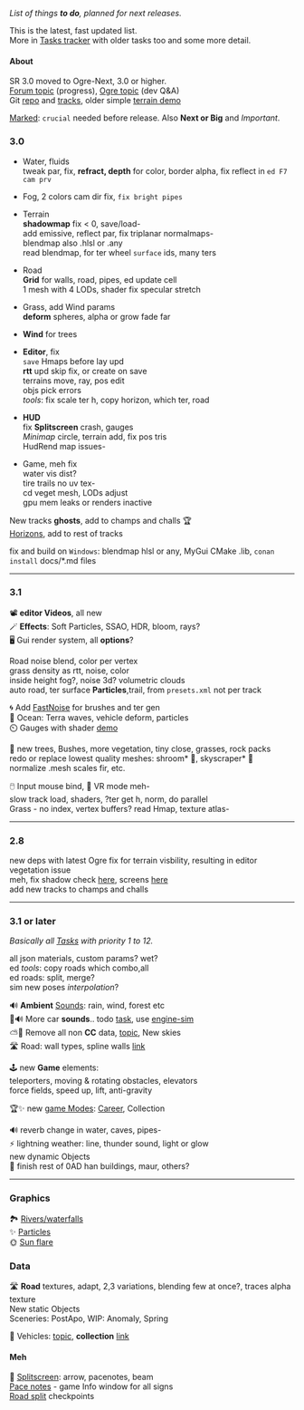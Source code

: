 _List of things **to do**, planned for next releases._  

This is the latest, fast updated list.  
More in [Tasks tracker](https://stuntrally.tuxfamily.org/mantis/view_all_bug_page.php?page_number=1) with older tasks too and some more detail.

#### About

SR 3.0 moved to Ogre-Next, 3.0 or higher.  
[Forum topic](https://forum.freegamedev.net/viewtopic.php?f=81&t=18515) (progress),
[Ogre topic](https://forums.ogre3d.org/viewtopic.php?t=96576&sid=15b9610ca52af886515b49b4733ef546) (dev Q&A)  
Git [repo](https://github.com/stuntrally/stuntrally3) and [tracks](https://github.com/stuntrally/tracks3), older simple [terrain demo](https://github.com/cryham/ogre3ter-demo)  

<u>Marked</u>: `crucial` needed before release. Also **Next or Big** and _Important_.

### 3.0

- Water, fluids  
  tweak par, fix, **refract, depth** for color, border alpha, fix reflect in `ed F7 cam prv`
- Fog, 2 colors cam dir fix, `fix bright pipes`  
- Terrain  
  **shadowmap** fix < 0, save/load-  
  add emissive, reflect par, fix triplanar normalmaps-  
  blendmap also .hlsl or .any  
  read blendmap, for ter wheel `surface` ids, many ters  
- Road  
  **Grid** for walls, road, pipes, ed update cell  
  1 mesh with 4 LODs, shader fix specular stretch  
- Grass, add Wind params  
  **deform** spheres, alpha or grow fade far  
- **Wind** for trees  

- **Editor**, fix  
  `save` Hmaps before lay upd  
  **rtt** upd skip fix, or create on save  
  terrains move, ray, pos edit  
  objs pick errors  
  _tools_: fix scale ter h, copy horizon, which ter, road  

- **HUD**  
  fix **Splitscreen** crash, gauges  
  _Minimap_ circle, terrain add, fix pos tris  
  HudRend map issues-  

- Game, meh fix  
  water vis dist?  
  tire trails no uv tex-  
  cd veget mesh, LODs adjust  
  gpu mem leaks or renders inactive  

New tracks **ghosts**, add to champs and challs 🏆  
[Horizons](https://stuntrally.tuxfamily.org/mantis/view.php?id=11), add to rest of tracks  

fix and build on `Windows`: blendmap hlsl or any, MyGui CMake .lib, `conan`  
`install` docs/*.md files  

----
### 3.1

📽️ **editor Videos**, all new  
🪄 **Effects**: Soft Particles, SSAO, HDR, bloom, rays?  
🖥️ Gui render system, all **options**?  

Road noise blend, color per vertex  
grass density as rtt, noise, color  
inside height fog?, noise 3d? volumetric clouds  
auto road, ter surface **Particles**,trail, from `presets.xml` not per track  

🌀 Add [FastNoise](https://github.com/Auburn/FastNoiseLite) for brushes and ter gen  
🌊 Ocean: Terra waves, vehicle deform, particles  
⏲️ Gauges with shader [demo](https://www.shadertoy.com/view/7t3fzs)  

🌳 new trees, Bushes, more vegetation, tiny close, grasses, rock packs  
redo or replace lowest quality meshes: shroom* 🍄, skyscraper* 🏢  
normalize .mesh scales fir, etc.  

🖱️ Input mouse bind, 👀 VR mode meh-  
slow track load, shaders, ?ter get h, norm, do parallel  
Grass - no index, vertex buffers? read Hmap, texture atlas-  

----

### 2.8

new deps with latest Ogre fix for terrain visbility, resulting in editor vegetation issue  
meh, fix shadow check [here](https://github.com/OGRECave/ogre/blob/master/Media/RTShaderLib/GLSL/SGXLib_IntegratedPSSM.glsl#L86), screens [here](https://forums.ogre3d.org/viewtopic.php?t=96888&sid=bf9864a27e57f24f55950ccb5d273dea)  
add new tracks to champs and challs  

----
### 3.1 or later

_Basically all [Tasks](https://stuntrally.tuxfamily.org/mantis/view_all_bug_page.php) with priority 1 to 12._

all json materials, custom params? wet?  
ed _tools_: copy roads which combo,all  
ed roads: split, merge?  
sim new poses _interpolation_?  

🔊 **Ambient** [Sounds](https://stuntrally.tuxfamily.org/mantis/view.php?id=1): rain, wind, forest etc  
🚗🔊 More car **sounds**.. todo [task](https://stuntrally.tuxfamily.org/mantis/view.php?id=1), use [engine-sim](https://github.com/stuntrally/stuntrally3/issues/7)  
⛅🌳 Remove all non **CC** data, [topic](https://forum.freegamedev.net/viewtopic.php?f=81&t=18532&sid=b1e7ee6c60f01d5f2fd7ec5d0b4ad800), New skies  
🛣️ Road: wall types, spline walls [link](https://stuntrally.tuxfamily.org/mantis/view.php?id=6)  

🕹️ new **Game** elements:  
teleporters, moving & rotating obstacles, elevators  
force fields, speed up, lift, anti-gravity

🏆✨ new [game Modes](https://stuntrally.tuxfamily.org/mantis/view.php?id=21): [Career](https://forum.freegamedev.net/viewtopic.php?f=79&t=5211), Collection  

🔊 reverb change in water, caves, pipes-  
⚡ lightning weather: line, thunder sound, light or glow  
new dynamic Objects  
🏢 finish rest of 0AD han buildings, maur, others?  

----
### Graphics

🏞️ [Rivers/waterfalls](https://stuntrally.tuxfamily.org/mantis/view.php?id=7)  
✨ [Particles](https://stuntrally.tuxfamily.org/mantis/view.php?id=2)  
🌞 [Sun flare](https://stuntrally.tuxfamily.org/mantis/view.php?id=9)  

### Data

🛣️ **Road** textures, adapt, 2,3 variations, blending few at once?, traces alpha texture  
New static Objects  
Sceneries: PostApo, WIP: Anomaly, Spring  

🚗 Vehicles: [topic](https://forum.freegamedev.net/viewtopic.php?f=80&t=18526), **collection** [link](https://sketchfab.com/cryham/collections/vehicles-todo-for-stunt-rally-327a2dd7593f47c7b97af6b806a60bb8)  

#### Meh
👥 [Splitscreen](https://stuntrally.tuxfamily.org/mantis/view.php?id=26): arrow, pacenotes, beam  
[Pace notes](https://stuntrally.tuxfamily.org/mantis/view.php?id=14) - game Info window for all signs  
[Road split](https://stuntrally.tuxfamily.org/mantis/view.php?id=4) checkpoints  
